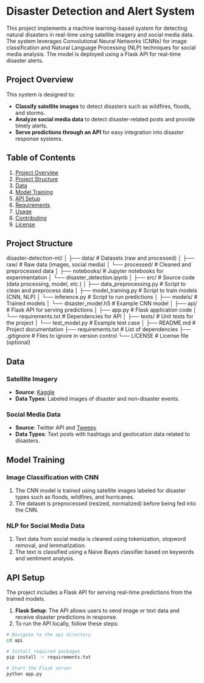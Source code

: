 # **Disaster Detection and Alert System**

This project implements a machine learning-based system for detecting natural disasters in real-time using satellite imagery and social media data. The system leverages Convolutional Neural Networks (CNNs) for image classification and Natural Language Processing (NLP) techniques for social media analysis. The model is deployed using a Flask API for real-time disaster alerts.

## **Project Overview**

This system is designed to:
- **Classify satellite images** to detect disasters such as wildfires, floods, and storms.
- **Analyze social media data** to detect disaster-related posts and provide timely alerts.
- **Serve predictions through an API** for easy integration into disaster response systems.

## **Table of Contents**

1. [Project Overview](#project-overview)
2. [Project Structure](#project-structure)
3. [Data](#data)
4. [Model Training](#model-training)
5. [API Setup](#api-setup)
6. [Requirements](#requirements)
7. [Usage](#usage)
8. [Contributing](#contributing)
9. [License](#license)

## **Project Structure**

disaster-detection-ml/ 
│ 
├── data/ # Datasets (raw and processed) 
│ ├── raw/ # Raw data (images, social media) 
│ └── processed/ # Cleaned and preprocessed data 
│ 
├── notebooks/ # Jupyter notebooks for experimentation 
│ └── disaster_detection.ipynb 
│ 
├── src/ # Source code (data processing, model, etc.) 
│ ├── data_preprocessing.py # Script to clean and preprocess data 
│ ├── model_training.py # Script to train models (CNN, NLP) 
│ └── inference.py # Script to run predictions 
│ 
├── models/ # Trained models 
│ └── disaster_model.h5 # Example CNN model 
│ 
├── api/ # Flask API for serving predictions 
│ ├── app.py # Flask application code 
│ └── requirements.txt # Dependencies for API 
│ 
├── tests/ # Unit tests for the project 
│ └── test_model.py # Example test case 
│ 
├── README.md # Project documentation 
├── requirements.txt # List of dependencies 
├── .gitignore # Files to ignore in version control 
└── LICENSE # License file (optional)

## **Data**

### Satellite Imagery
- **Source**: [Kaggle](https://www.kaggle.com/competitions/datasets)
- **Data Types**: Labeled images of disaster and non-disaster events.

### Social Media Data
- **Source**: Twitter API and [Tweepy](https://www.tweepy.org/)
- **Data Types**: Text posts with hashtags and geolocation data related to disasters.

## **Model Training**

### **Image Classification with CNN**
1. The CNN model is trained using satellite images labeled for disaster types such as floods, wildfires, and hurricanes.
2. The dataset is preprocessed (resized, normalized) before being fed into the CNN.

### **NLP for Social Media Data**
1. Text data from social media is cleaned using tokenization, stopword removal, and lemmatization.
2. The text is classified using a Naive Bayes classifier based on keywords and sentiment analysis.

## **API Setup**

The project includes a Flask API for serving real-time predictions from the trained models.

1. **Flask Setup**: The API allows users to send image or text data and receive disaster predictions in response.
2. To run the API locally, follow these steps:

```bash
# Navigate to the api directory
cd api

# Install required packages
pip install -r requirements.txt

# Start the Flask server
python app.py


